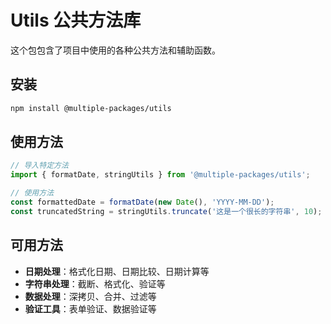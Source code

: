 # Utils 公共方法库

这个包包含了项目中使用的各种公共方法和辅助函数。

## 安装

```bash
npm install @multiple-packages/utils
```

## 使用方法

```javascript
// 导入特定方法
import { formatDate, stringUtils } from '@multiple-packages/utils';

// 使用方法
const formattedDate = formatDate(new Date(), 'YYYY-MM-DD');
const truncatedString = stringUtils.truncate('这是一个很长的字符串', 10);
```

## 可用方法

- **日期处理**：格式化日期、日期比较、日期计算等
- **字符串处理**：截断、格式化、验证等
- **数据处理**：深拷贝、合并、过滤等
- **验证工具**：表单验证、数据验证等
